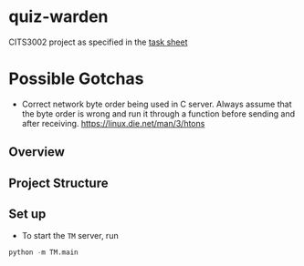 # quiz-warden

CITS3002 project as specified in the [task sheet](https://teaching.csse.uwa.edu.au/units/CITS3002/project/)

# Possible Gotchas

- Correct network byte order being used in C server. Always assume that the byte order is wrong and run it through a function before sending and after receiving. https://linux.die.net/man/3/htons


## Overview

## Project Structure

## Set up
- To start the `TM` server, run
```py
python -m TM.main
```